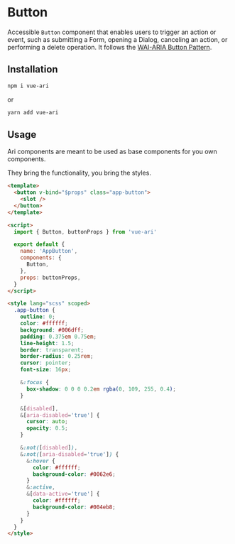 # Button

Accessible `Button` component that enables users to trigger an action or event, such as submitting a Form, opening a Dialog, canceling an action, or performing a delete operation. It follows the [WAI-ARIA Button Pattern](https://www.w3.org/TR/wai-aria-practices/#button).

## Installation

```bash
npm i vue-ari
```

or

```bash
yarn add vue-ari
```

## Usage

Ari components are meant to be used as base components for you own components.

They bring the functionality, you bring the styles.

```html
<template>
  <button v-bind="$props" class="app-button">
    <slot />
  </button>
</template>

<script>
  import { Button, buttonProps } from 'vue-ari'

  export default {
    name: 'AppButton',
    components: {
      Button,
    },
    props: buttonProps,
  }
</script>

<style lang="scss" scoped>
  .app-button {
    outline: 0;
    color: #ffffff;
    background: #006dff;
    padding: 0.375em 0.75em;
    line-height: 1.5;
    border: transparent;
    border-radius: 0.25rem;
    cursor: pointer;
    font-size: 16px;

    &:focus {
      box-shadow: 0 0 0 0.2em rgba(0, 109, 255, 0.4);
    }

    &[disabled],
    &[aria-disabled='true'] {
      cursor: auto;
      opacity: 0.5;
    }

    &:not([disabled]),
    &:not([aria-disabled='true']) {
      &:hover {
        color: #ffffff;
        background-color: #0062e6;
      }
      &:active,
      &[data-active='true'] {
        color: #ffffff;
        background-color: #004eb8;
      }
    }
  }
</style>
```
